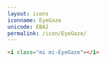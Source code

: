 ```yaml
---
layout: icons
iconname: EyeGaze
unicode: EBA2
permalink: /icon/EyeGaze/
---
```


``` html
<i class="mi mi-EyeGaze"></i>
```
